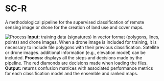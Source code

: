 # SC-R
 A methodological pipeline for the supervised classification of remote sensing image or drone for the creation of land use and cover maps.

 ![Process](https://github.com/SVMendoza/SC-R/assets/18596855/69171041-9f3e-43cb-9134-f11fb21dc784)
**Input:**  training data (signatures) in vector format (polygons, lines, points) and drone images. When a drone image is included for training, it is necessary to include file polygons with their previous classification. Satellite or drone images. additional information (e.g., elevation model) can be included. **Process:** displays all the steps and decisions made by the pipeline. The red diamonds are decisions made when loading the files. **Output:** returns confusion matrices with associated performance metrics for each classification model and the ensemble and ranked maps.

